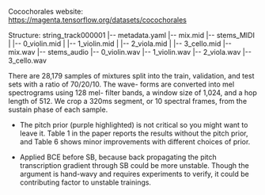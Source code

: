 Cocochorales website:
https://magenta.tensorflow.org/datasets/cocochorales

Structure:
string_track000001
   |-- metadata.yaml
   |-- mix.mid
   |-- stems_MIDI
   |    |-- 0_violin.mid
   |    |-- 1_violin.mid
   |    |-- 2_viola.mid
   |    |-- 3_cello.mid 
   |-- mix.wav
   |-- stems_audio
        |-- 0_violin.wav
        |-- 1_violin.wav
        |-- 2_viola.wav
        |-- 3_cello.wav 

There are 28,179 samples of mixtures split into the train, validation, and test sets with a ratio of 70/20/10. The wave- forms are converted into mel spectrograms using 128 mel- filter bands, a window size of 1,024, and a hop length of 512. We crop a 320ms segment, or 10 spectral frames, from the sustain phase of each sample.


- The pitch prior (purple highlighted) is not critical so you might want to leave it. Table 1 in the paper reports the results without the pitch prior, and Table 6 shows minor improvements with different choices of prior.

- Applied BCE before SB, because back propagating the pitch transcription gradient through SB could be more unstable. Though the argument is hand-wavy and requires experiments to verify, it could be contributing factor to unstable trainings.

